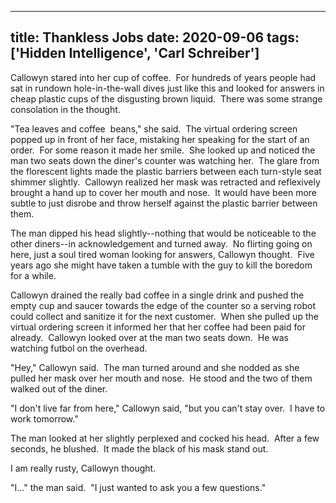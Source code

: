 
---
title: Thankless Jobs
date: 2020-09-06
tags: ['Hidden Intelligence', 'Carl Schreiber']
---

Callowyn stared into her cup of coffee.  For hundreds of years people had sat in rundown hole-in-the-wall dives just like this and looked for answers in cheap plastic cups of the disgusting brown liquid.  There was some strange consolation in the thought.

"Tea leaves and coffee  beans," she said.  The virtual ordering screen popped up in front of her face, mistaking her speaking for the start of an order.  For some reason it made her smile.  She looked up and noticed the man two seats down the diner's counter was watching her.  The glare from the florescent lights made the plastic barriers between each turn-style seat shimmer slightly.  Callowyn realized her mask was retracted and reflexively brought a hand up to cover her mouth and nose.  It would have been more subtle to just disrobe and throw herself against the plastic barrier between them.

The man dipped his head slightly--nothing that would be noticeable to the other diners--in acknowledgement and turned away.  No flirting going on here, just a soul tired woman looking for answers, Callowyn thought.  Five years ago she might have taken a tumble with the guy to kill the boredom for a while.

Callowyn drained the really bad coffee in a single drink and pushed the empty cup and saucer towards the edge of the counter so a serving robot could collect and sanitize it for the next customer.  When she pulled up the virtual ordering screen it informed her that her coffee had been paid for already.  Callowyn looked over at the man two seats down.  He was watching futbol on the overhead.

"Hey," Callowyn said.  The man turned around and she nodded as she pulled her mask over her mouth and nose.  He stood and the two of them walked out of the diner.

"I don't live far from here," Callowyn said, "but you can't stay over.  I have to work tomorrow."

The man looked at her slightly perplexed and cocked his head.  After a few seconds, he blushed.  It made the black of his mask stand out.

I am really rusty, Callowyn thought.

"I..." the man said.  "I just wanted to ask you a few questions."
